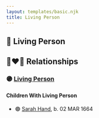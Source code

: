 ```yaml
---
layout: templates/basic.njk
title: Living Person
---
```

## 🔵 Living Person

## 👩‍❤️‍👨 Relationships

### 🟣 [Living Person](/people/2/25627400)

#### Children With Living Person
* 🟣 [Sarah Hand](/people/7/75255100), b. 02 MAR 1664